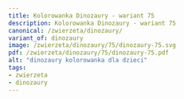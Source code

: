 ```yaml
---
title: Kolorowanka Dinozaury - wariant 75
description: Kolorowanka Dinozaury - wariant 75
canonical: /zwierzeta/dinozaury/
variant_of: dinozaury
image: /zwierzeta/dinozaury/75/dinozaury-75.svg
pdf: /zwierzeta/dinozaury/75/dinozaury-75.pdf
alt: "dinozaury kolorowanka dla dzieci"
tags:
- zwierzeta
- dinozaury
---
```

